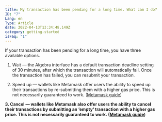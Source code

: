 ```yaml
---
title: My transaction has been pending for a long time. What can I do?
ID: "7"
Lang: en
Type: Article
date: 2022-04-13T13:34:48.149Z
category: getting-started
isFaq: "1"
---
```

If your transaction has been pending for a long time, you have three available options.

1. Wait — the Algebra interface has a default transaction deadline setting of 30 minutes, after which the transaction will automatically fail. Once the transaction has failed, you can resubmit your transaction. 

2. Speed up — wallets like Metamask offer users the ability to speed up their transactions by re-submitting them with a higher gas price. This is not necessarily guaranteed to work. ([Metamask guide](https://metamask.zendesk.com/hc/en-us/articles/360015489251-How-to-Speed-Up-or-Cancel-a-Pending-Transaction))

**3. Cancel — wallets like Metamask also offer users the ability to cancel their transactions by submitting an ‘empty’ transaction with a higher gas price. This is not necessarily guaranteed to work. ([Metamask guide](https://metamask.zendesk.com/hc/en-us/articles/360015489251-How-to-Speed-Up-or-Cancel-a-Pending-Transaction))**
